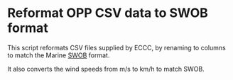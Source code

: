 # Reformat OPP CSV data to SWOB format

This script reformats CSV files supplied by ECCC, by renaming to columns to match the Marine [SWOB](https://collaboration.cmc.ec.gc.ca/cmc/cmos/public_doc/msc-data/obs_station/SWOB-ML_Product_User_Guide_v8.3_e.pdf) format.

It also converts the wind speeds from m/s to km/h to match SWOB.
